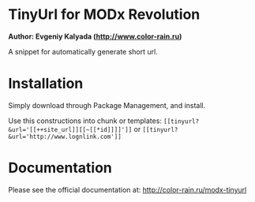 TinyUrl for MODx Revolution
=================================
**Author: Evgeniy Kalyada (http://www.color-rain.ru)**

A snippet for automatically generate short url.

Installation
============
Simply download through Package Management, and install.

Use this constructions into chunk or templates: 
`[[tinyurl?&url='[[++site_url]][[~[[*id]]]]']]` or 
`[[tinyurl?&url='http://www.lognlink.com']]`

Documentation
=============
Please see the official documentation at:
http://color-rain.ru/modx-tinyurl
